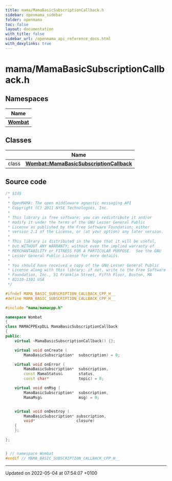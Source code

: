 ```yaml
---
title: mama/MamaBasicSubscriptionCallback.h
sidebar: openmama_sidebar
folder: openmama
toc: false
layout: documentation
with_title: false
sidebar_url: /openmama_api_reference_docs.html
with_doxylinks: true
---
```


# mama/MamaBasicSubscriptionCallback.h



## Namespaces

| Name           |
| -------------- |
| **[Wombat](namespaceWombat.html)**  |

## Classes

|                | Name           |
| -------------- | -------------- |
| class | **[Wombat::MamaBasicSubscriptionCallback](classWombat_1_1MamaBasicSubscriptionCallback.html)**  |




## Source code

```cpp
/* $Id$
 *
 * OpenMAMA: The open middleware agnostic messaging API
 * Copyright (C) 2011 NYSE Technologies, Inc.
 *
 * This library is free software; you can redistribute it and/or
 * modify it under the terms of the GNU Lesser General Public
 * License as published by the Free Software Foundation; either
 * version 2.1 of the License, or (at your option) any later version.
 *
 * This library is distributed in the hope that it will be useful,
 * but WITHOUT ANY WARRANTY; without even the implied warranty of
 * MERCHANTABILITY or FITNESS FOR A PARTICULAR PURPOSE.  See the GNU
 * Lesser General Public License for more details.
 *
 * You should have received a copy of the GNU Lesser General Public
 * License along with this library; if not, write to the Free Software
 * Foundation, Inc., 51 Franklin Street, Fifth Floor, Boston, MA
 * 02110-1301 USA
 */

#ifndef MAMA_BASIC_SUBSCRIPTION_CALLBACK_CPP_H__
#define MAMA_BASIC_SUBSCRIPTION_CALLBACK_CPP_H__

#include "mama/mamacpp.h"

namespace Wombat 
{
class MAMACPPExpDLL MamaBasicSubscriptionCallback
{
public:
    virtual ~MamaBasicSubscriptionCallback() {};

    virtual void onCreate (
        MamaBasicSubscription*  subscription) = 0;

    virtual void onError (
        MamaBasicSubscription*  subscription,
        const MamaStatus&       status,
        const char*             topic) = 0;

    virtual void onMsg (
        MamaBasicSubscription*  subscription, 
        MamaMsg&                msg) = 0;


    virtual void onDestroy (
        MamaBasicSubscription* subscription, 
        void*                  closure)
    {
    };

};


} // namespace Wombat
#endif // MAMA_BASIC_SUBSCRIPTION_CALLBACK_CPP_H__
```


-------------------------------

Updated on 2022-05-04 at 07:54:07 +0100
